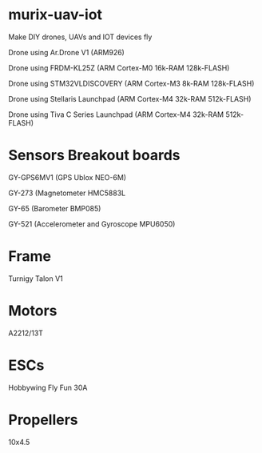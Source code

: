 murix-uav-iot
=============

Make DIY drones, UAVs and IOT devices fly

Drone using Ar.Drone V1 (ARM926)

Drone using FRDM-KL25Z (ARM Cortex-M0 16k-RAM 128k-FLASH)

Drone using STM32VLDISCOVERY (ARM Cortex-M3 8k-RAM 128k-FLASH)

Drone using Stellaris Launchpad (ARM Cortex-M4 32k-RAM 512k-FLASH)

Drone using Tiva C Series Launchpad (ARM Cortex-M4 32k-RAM 512k-FLASH)


Sensors Breakout boards
=======================

GY-GPS6MV1 (GPS Ublox NEO-6M)

GY-273 (Magnetometer HMC5883L

GY-65 (Barometer BMP085)

GY-521 (Accelerometer and Gyroscope MPU6050)

Frame
=====

Turnigy Talon V1

Motors
======

A2212/13T

ESCs
====

Hobbywing Fly Fun 30A

Propellers
==========
10x4.5











